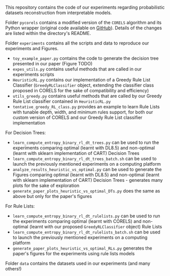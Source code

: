 This repository contains the code of our experiments regarding probabilistic datasets reconstruction from interpretable models.

Folder `pycorels` contains a modified version of the `CORELS` algorithm and its Python wrapper (original code available on [GitHub](https://github.com/corels/pycorels)).
Details of the changes are listed within the directory's README.

Folder `experiments` contains all the scripts and data to reproduce our experiments and Figures.

* `toy_example_paper.py` contains the code to generate the decision tree presented in our paper (Figure TODO)
* `expes_utils.py` contains useful methods that are called in our experiments scripts
* `HeuristicRL.py` contains our implementation of a Greedy Rule List Classifier (`GreedyRLClassifier` object, extending the classifier class proposed in CORELS for the sake of compatibility and efficiency)
* `utils_greedy.py` contains useful methods that are called by our Greedy Rule List classifier contained in `HeuristicRL.py`
* `tentative_greedy_RL_class.py` provides an example to learn Rule Lists with tunable depth, width, and minimum rules support, for both our custom version of CORELS and our Greedy Rule List classifier implementation

For Decision Trees:
* `learn_compute_entropy_binary_rl_dt_trees.py` can be used to run the experiments comparing optimal (learnt with DL8.5) and non-optimal (learnt with sklearn implementation of CART) Decision Trees
* `learn_compute_entropy_binary_rl_dt_trees_batch.sh` can be used to launch the previously mentioned experiments on a computing platform
* `analyze_results_heuristic_vs_optimal.py` can be used to generate the Figures comparing optimal (learnt with DL8.5) and non-optimal (learnt with sklearn implementation of CART) Decision Trees - generates many plots for the sake of exploration
* `generate_paper_plots_heuristic_vs_optimal_DTs.py` does the same as above but only for the paper's figures

For Rule Lists:
* `learn_compute_entropy_binary_rl_dt_rulelists.py` can be used to run the experiments comparing optimal (learnt with CORELS) and non-optimal (learnt with our proposed `GreedyRLClassifier` object) Rule Lists
* `learn_compute_entropy_binary_rl_dt_rulelists_batch.sh` can be used to launch the previously mentioned experiments on a computing platform
* `generate_paper_plots_heuristic_vs_optimal_RLs.py` generates the paper's figures for the experiments using rule lists models

Folder `data` contains the datasets used in our experiments (and many others!)